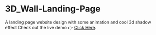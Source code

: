 # 3D_Wall-Landing-Page
A landing page website design with some animation and cool 3d shadow effect 
Check out the live demo 
👉 [Click Here](https://rohitbrmn.github.io/3D_Wall-Landing-Page/).
